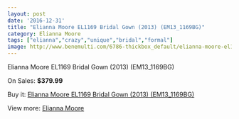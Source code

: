 ```yaml
---
layout: post
date: '2016-12-31'
title: "Elianna Moore EL1169 Bridal Gown (2013) (EM13_1169BG)"
category: Elianna Moore
tags: ["elianna","crazy","unique","bridal","formal"]
image: http://www.benemulti.com/6786-thickbox_default/elianna-moore-el1169-bridal-gown-2013-em131169bg.jpg
---
```

Elianna Moore EL1169 Bridal Gown (2013) (EM13_1169BG)

On Sales: **$379.99**
<a href="https://www.benemulti.com/en/elianna-moore/2556-elianna-moore-el1169-bridal-gown-2013-em131169bg.html"><amp-img layout="responsive" width="600" height="600" src="//www.benemulti.com/6786-thickbox_default/elianna-moore-el1169-bridal-gown-2013-em131169bg.jpg" alt="Elianna Moore EL1169 Bridal Gown (2013) (EM13_1169BG) 0" /></a>
<a href="https://www.benemulti.com/en/elianna-moore/2556-elianna-moore-el1169-bridal-gown-2013-em131169bg.html"><amp-img layout="responsive" width="600" height="600" src="//www.benemulti.com/6788-thickbox_default/elianna-moore-el1169-bridal-gown-2013-em131169bg.jpg" alt="Elianna Moore EL1169 Bridal Gown (2013) (EM13_1169BG) 1" /></a>
<a href="https://www.benemulti.com/en/elianna-moore/2556-elianna-moore-el1169-bridal-gown-2013-em131169bg.html"><amp-img layout="responsive" width="600" height="600" src="//www.benemulti.com/6787-thickbox_default/elianna-moore-el1169-bridal-gown-2013-em131169bg.jpg" alt="Elianna Moore EL1169 Bridal Gown (2013) (EM13_1169BG) 2" /></a>

Buy it: [Elianna Moore EL1169 Bridal Gown (2013) (EM13_1169BG)](https://www.benemulti.com/en/elianna-moore/2556-elianna-moore-el1169-bridal-gown-2013-em131169bg.html "Elianna Moore EL1169 Bridal Gown (2013) (EM13_1169BG)")

View more: [Elianna Moore](https://www.benemulti.com/en/25-elianna-moore "Elianna Moore")